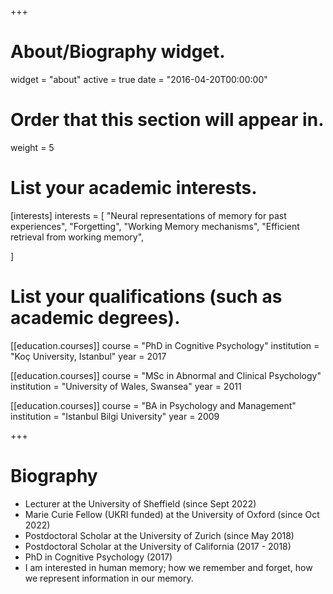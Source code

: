 +++
# About/Biography widget.
widget = "about"
active = true
date = "2016-04-20T00:00:00"

# Order that this section will appear in.
weight = 5

# List your academic interests.
[interests]
  interests = [
    "Neural representations of memory for past experiences",
    "Forgetting",
    "Working Memory mechanisms",
    "Efficient retrieval from working memory", 
    
  ]

# List your qualifications (such as academic degrees).

[[education.courses]]
  course = "PhD in Cognitive Psychology"
  institution = "Koç University, Istanbul"
  year = 2017

[[education.courses]]
  course = "MSc in Abnormal and Clinical Psychology"
  institution = "University of Wales, Swansea"
  year = 2011

[[education.courses]]
  course = "BA in Psychology and Management"
  institution = "Istanbul Bilgi University"
  year = 2009
 
+++

# Biography

* Lecturer at the University of Sheffield (since Sept 2022)
* Marie Curie Fellow (UKRI funded) at the University of Oxford (since Oct 2022)
* Postdoctoral Scholar at the University of Zurich (since May 2018)
* Postdoctoral Scholar at the University of California (2017 - 2018)
* PhD in Cognitive Psychology (2017)
* I am interested in human memory; how we remember and forget, how we represent information in our memory. 


